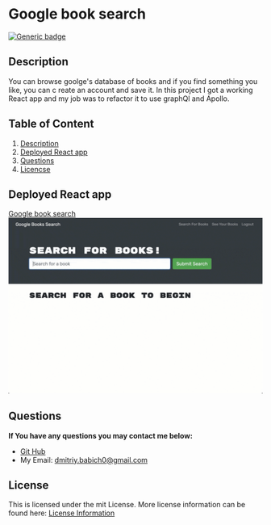 # Google book search 
[![Generic badge](https://img.shields.io/badge/License-mit-green.svg)](https://shields.io)
## Description <a name="description"></a>

You can browse goolge's database of books and if you find something you like, you can c reate an account and save it. In this project I got a working React app and my job was to refactor it to use graphQl and Apollo.

## Table of Content
1. [Description](#description)
2. [Deployed React app](#installation)
5. [Questions](#questions)
6. [Licencse](#license)

## Deployed React app <a name="installation"></a>
[Google book search](https://dmitriys-book-search.herokuapp.com/)
![](./Assets/21-mern-homework-demo-01.gif)
## Questions <a name="questions"></a>
**If You have any questions you may contact me below:**
- [Git Hub](https://github.com/Dimavich)
- My Email: dmitriy.babich0@gmail.com

## License <a name="license"></a>
This is licensed under the mit License. More license information can be found here: [License Information](https://docs.github.com/en/github/creating-cloning-and-archiving-repositories/licensing-a-repository)